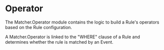 # Operator

The Matcher.Operator module contains the logic to build a Rule's operators based on the
Rule configuration.

A Matcher.Operator is linked to the "WHERE" clause of a Rule and determines whether the rule
is matched by an Event.
